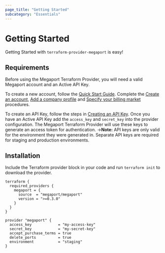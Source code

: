 ```yaml
---
page_title: "Getting Started"
subcategory: "Essentials"
---
```


# Getting Started
Getting Started with `terraform-provider-megaport` is easy! 

## Requirements
Before using the Megaport Terraform Provider, you will need a valid Megaport account and an Active API Key.

To create a new account, follow the [Quick Start Guide](https://docs.megaport.com/getting-started/). Complete
the [Create an account](https://docs.megaport.com/setting-up/registering/), 
[Add a company profile](https://docs.megaport.com/setting-up/registering/#adding-a-company-profile) and 
[Specify your billing market](https://docs.megaport.com/setting-up/registering/#enabling-a-billing-market) procedures.

To create an API Key, follow the steps in [Creating an API Key](https://docs.megaport.com/api/api-key/). Once you have an Active API Key add the `access_key` and `secret_key` into the provider configuration. The Megaport Terraform Provider will use these keys to generate an access token for authentication.
->**Note:** API keys are only valid for the environment they were generated in. Separate API keys are required for staging and production environments.

## Installation

Include the Terraform provider block in your code and run `terraform init` to download the provider.

```
terraform {
  required_providers {
    megaport = {
      source  = "megaport/megaport"
      version = ">=0.3.0"
    }
  }
}

provider "megaport" {
  access_key            = "my-access-key"
  secret_key            = "my-secret-key"
  accept_purchase_terms = true
  delete_ports          = true
  environment           = "staging"
}
```

